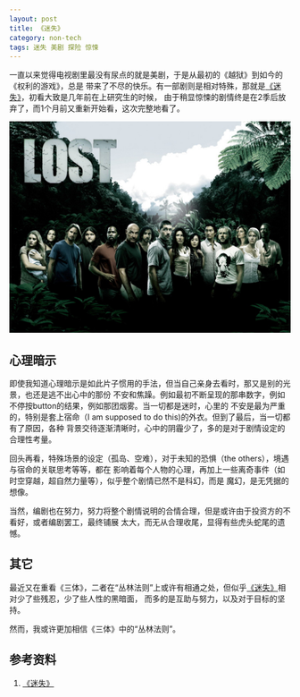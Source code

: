 ```yaml
---
layout: post
title: 《迷失》
category: non-tech
tags: 迷失 美剧 探险 惊悚
---
```


一直以来觉得电视剧里最没有尿点的就是美剧，于是从最初的《越狱》到如今的《权利的游戏》，总是
带来了不尽的快乐。有一部剧则是相对特殊，那就是[《迷失》][《迷失》]，初看大致是几年前在上研究生的时候，
由于稍显惊悚的剧情终是在2季后放弃了，而1个月前又重新开始看，这次完整地看了。

![lost](/assets/images/lost.jpg)

## 心理暗示

即使我知道心理暗示是如此片子惯用的手法，但当自己亲身去看时，那又是别的光景，也还是逃不出心中的那份
不安和焦躁。例如最初不断呈现的那串数字，例如不停按button的结果，例如那团烟雾。当一切都是迷时，心里的
不安是最为严重的，特别是套上宿命（I am supposed to do this)的外衣。但到了最后，当一切都有了原因，各种
背景交待逐渐清晰时，心中的阴霾少了，多的是对于剧情设定的合理性考量。

回头再看，特殊场景的设定（孤岛、空难），对于未知的恐惧（the others），境遇与宿命的关联思考等等，都在
影响着每个人物的心理，再加上一些离奇事件（如时空穿越，超自然力量等），似乎整个剧情已然不是科幻，而是
魔幻，是无凭据的想像。

当然，编剧也在努力，努力将整个剧情说明的合情合理，但是或许由于投资方的不看好，或者编剧罢工，最终铺展
太大，而无从合理收尾，显得有些虎头蛇尾的遗憾。

## 其它

最近又在重看《三体》，二者在“丛林法则”上或许有相通之处，但似乎[《迷失》][《迷失》]相对少了些残忍，少了些人性的黑暗面，
而多的是互助与努力，以及对于目标的坚持。

然而，我或许更加相信《三体》中的“丛林法则”。


## 参考资料
1. [《迷失》][《迷失》]


[《迷失》]: http://movie.douban.com/subject/1394819/


